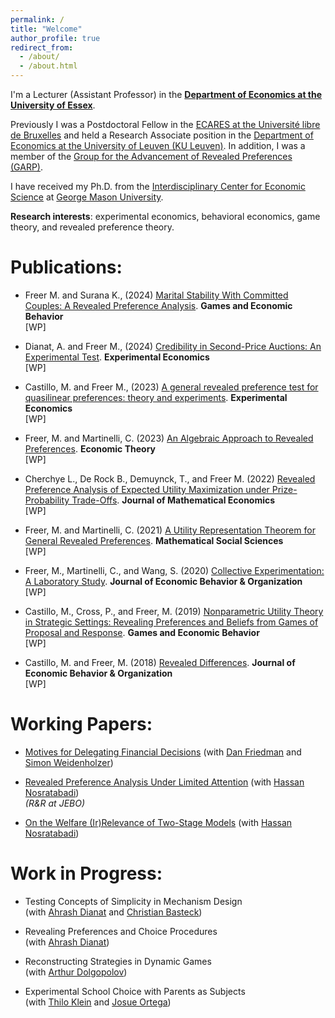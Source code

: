 ```yaml
---
permalink: /
title: "Welcome"
author_profile: true
redirect_from: 
  - /about/
  - /about.html
---
```


I'm a Lecturer (Assistant Professor) in the [**Department of Economics at the University of Essex**](https://www.essex.ac.uk/departments/economics).

Previously I was a Postdoctoral Fellow in the [ECARES at the Université libre de Bruxelles](https://ecares.ulb.ac.be) and held a Research Associate position in the [Department of Economics at the University of Leuven (KU Leuven)](https://feb.kuleuven.be/eng). In addition, I was a member of the [Group for the Advancement of Revealed Preferences (GARP)](https://revealedpreferences.org/). 

I have received my Ph.D. from the [Interdisciplinary Center for Economic Science](https://ices.gmu.edu/) at [George Mason University](https://www.gmu.edu/).

**Research interests**: experimental economics, behavioral economics, game theory, and revealed preference theory.



# Publications:

+ Freer M. and Surana K., (2024) 
[Marital Stability With Committed Couples: A Revealed Preference Analysis](https://doi.org/10.1016/j.geb.2024.11.018). 
**Games and Economic Behavior**  
[WP]

+ Dianat, A. and Freer M., (2024) 
[Credibility in Second-Price Auctions: An Experimental Test](https://link.springer.com/article/10.1007/s10683-023-09802-0).  **Experimental Economics**  
[WP]

+ Castillo, M. and Freer M., (2023) 
[A general revealed preference test for quasilinear preferences: theory and experiments](https://link.springer.com/article/10.1007/s10683-023-09790-1). **Experimental Economics**  
[WP]

+ Freer, M. and Martinelli, C. (2023) 
[An Algebraic Approach to Revealed Preferences](https://link.springer.com/article/10.1007/s00199-022-01421-9). 
**Economic Theory**  
[WP]

+ Cherchye L., De Rock B., Demuynck, T., and Freer M. (2022) 
[Revealed Preference Analysis of Expected Utility Maximization under Prize-Probability Trade-Offs](https://doi.org/10.1016/j.jmateco.2021.102607). **Journal of Mathematical Economics**  
[WP]

+ Freer, M. and Martinelli, C. (2021) 
[A Utility Representation Theorem for General Revealed Preferences](https://doi.org/10.1016/j.mathsocsci.2021.03.018).  **Mathematical Social Sciences**  
[WP]

+ Freer, M., Martinelli, C., and Wang, S. (2020) 
[Collective Experimentation: A Laboratory Study](https://doi.org/10.1016/j.jebo.2019.08.011). **Journal of Economic Behavior & Organization**  
[WP]

+ Castillo, M., Cross, P., and Freer, M. (2019) 
[Nonparametric Utility Theory in Strategic Settings: Revealing Preferences and Beliefs from Games of Proposal and Response](https://doi.org/10.1016/j.geb.2019.02.010).  **Games and Economic Behavior**  
[WP]

+ Castillo, M. and Freer, M. (2018) 
[Revealed Differences](https://doi.org/10.1016/j.jebo.2017.10.017). **Journal of Economic Behavior &  Organization**  
[WP]

# Working Papers:

+ [Motives for Delegating Financial Decisions](https://arxiv.org/pdf/2309.03419)
(with [Dan Friedman](https://leeps.ucsc.edu/dan-friedman-uc-santa-cruz/) and [Simon Weidenholzer](https://simonweidenholzer.weebly.com/))

+ [Revealed Preference Analysis Under Limited Attention](https://arxiv.org/abs/2208.07659)
(with [Hassan Nosratabadi](https://sites.google.com/site/hnosratabadi))  
*(R&R at JEBO)*

+ [On the Welfare (Ir)Relevance of Two-Stage Models](https://arxiv.org/pdf/2411.08263)
(with [Hassan Nosratabadi](https://sites.google.com/site/hnosratabadi))

# Work in Progress: 

+ Testing Concepts of Simplicity in Mechanism Design  
(with [Ahrash Dianat](https://sites.google.com/site/ahrashdianat/) and [Christian Basteck](https://sites.google.com/site/christianbasteck/))

+ Revealing Preferences and Choice Procedures  
(with [Ahrash Dianat](https://sites.google.com/site/ahrashdianat/))

+ Reconstructing Strategies in Dynamic Games  
(with [Arthur Dolgopolov](https://arthurdolgopolov.net/))

+ Experimental School Choice with Parents as Subjects  
(with [Thilo Klein](https://www.hs-pforzheim.de/en/profile/thiloklein) and [Josue Ortega](https://www.josueortega.com/))
